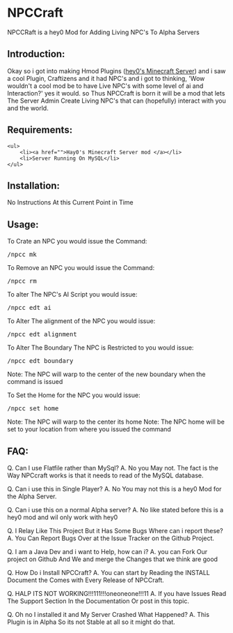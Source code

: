 # NPCCraft 

NPCCRaft is a hey0 Mod for Adding Living NPC's To Alpha Servers

## Introduction:

Okay so i got into making Hmod Plugins (<a href="https://github.com/traitor/Minecraft-Server-Mod">hey0's Minecraft Server</a>) and i saw a cool Plugin,
Craftizens and it had NPC's and i got to thinking, 'Wow wouldn't a cool mod be to have Live NPC's with some level of ai and Interaction?' 
yes it would. so Thus NPCCraft is born it will be a mod that lets The Server Admin Create Living NPC's that can (hopefully) interact with you and the world. 

## Requirements:
	<ul>
		<li><a href="">Hay0's Minecraft Server mod </a></li>
		<li>Server Running On MySQL</li>
	</ul>
	
## Installation:

No Instructions At this Current Point in Time

## Usage:

To Crate an NPC you would issue the Command:

<pre>
/npcc mk <name> <aiscript> <alignment(good|evil|chaotic|neutral)> <boundaryname>
</pre>

To Remove an NPC you would issue the Command:

<pre>
/npcc rm <name>
</pre>
To alter The NPC's AI Script you would issue:

<pre>
/npcc edt ai <name> <aiscript>
</pre>
To Alter The alignment of the NPC you would issue:

<pre>
/npcc edt alignment <name>  <alignment(good|evil|chaotic|neutral)>
</pre>
To Alter The Boundary The NPC is Restricted to you would issue:

<pre>
/npcc edt boundary <name> <boundaryname>
</pre>
Note: The NPC will warp to the center of the new boundary when the command is issued

To Set the Home for the NPC you would issue:

<pre>
/npcc set home <name>
</pre>
Note: The NPC will warp to the center its home
Note: The NPC home will be set to your location from where you issued the command

## FAQ:

Q. Can I use Flatfile rather than MySql?
A. No you May not. The fact is the Way NPCcraft works is that it needs to read of the MySQL database.


Q. Can i use this in Single Player?
A. No You may not this is a hey0 Mod for the Alpha Server.


Q. Can i use this on a normal Alpha server?
A. No like stated before this is a hey0 mod and wil only work with hey0


Q. I Relay Like This Project But it Has Some Bugs Where can i report these?
A. You Can Report Bugs Over at the Issue Tracker on the Github Project.


Q. I am a Java Dev and i want to Help, how can i?
A. you can Fork Our project on Github And We and merge the Changes that we think are good

Q. How Do i Install NPCCraft?
A. You can start by Reading the INSTALL Document the Comes with Every Release of NPCCraft.

Q. HALP ITS NOT WORKING!!!111!!!oneoneone!!!11
A. If you have Issues Read The Support Section In the Documentation Or post in this topic.

Q. Oh no I installed it and My Server Crashed What Happened?
A. This Plugin is in Alpha So its not Stable at all so it might do that.